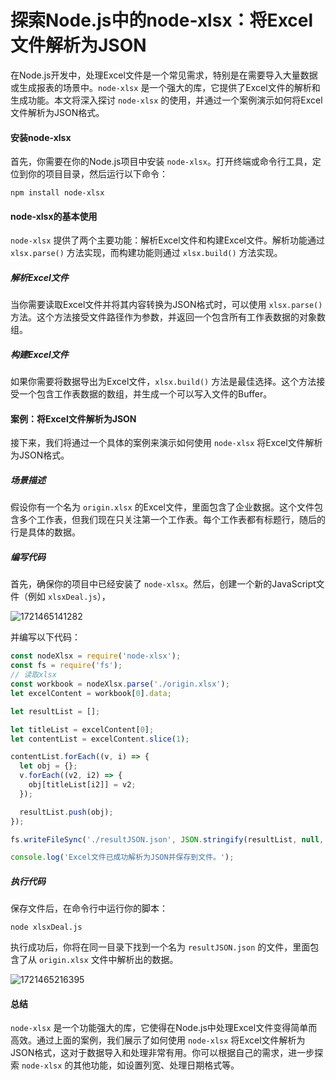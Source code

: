 # 探索Node.js中的node-xlsx：将Excel文件解析为JSON

在Node.js开发中，处理Excel文件是一个常见需求，特别是在需要导入大量数据或生成报表的场景中。`node-xlsx` 是一个强大的库，它提供了Excel文件的解析和生成功能。本文将深入探讨 `node-xlsx` 的使用，并通过一个案例演示如何将Excel文件解析为JSON格式。

#### **安装node-xlsx**

首先，你需要在你的Node.js项目中安装 `node-xlsx`。打开终端或命令行工具，定位到你的项目目录，然后运行以下命令：

```
npm install node-xlsx
```

#### **node-xlsx的基本使用**

`node-xlsx` 提供了两个主要功能：解析Excel文件和构建Excel文件。解析功能通过 `xlsx.parse()` 方法实现，而构建功能则通过 `xlsx.build()` 方法实现。

##### **解析Excel文件**

当你需要读取Excel文件并将其内容转换为JSON格式时，可以使用 `xlsx.parse()` 方法。这个方法接受文件路径作为参数，并返回一个包含所有工作表数据的对象数组。

##### **构建Excel文件**

如果你需要将数据导出为Excel文件，`xlsx.build()` 方法是最佳选择。这个方法接受一个包含工作表数据的数组，并生成一个可以写入文件的Buffer。

#### **案例：将Excel文件解析为JSON**

接下来，我们将通过一个具体的案例来演示如何使用 `node-xlsx` 将Excel文件解析为JSON格式。

##### **场景描述**

假设你有一个名为 `origin.xlsx` 的Excel文件，里面包含了企业数据。这个文件包含多个工作表，但我们现在只关注第一个工作表。每个工作表都有标题行，随后的行是具体的数据。

##### **编写代码**

首先，确保你的项目中已经安装了 `node-xlsx`。然后，创建一个新的JavaScript文件（例如 `xlsxDeal.js`），

![1721465141282](C:\Users\Administrator\AppData\Roaming\Typora\typora-user-images\1721465141282.png)

并编写以下代码：

```js
const nodeXlsx = require('node-xlsx');
const fs = require('fs');
// 读取xlsx
const workbook = nodeXlsx.parse('./origin.xlsx');
let excelContent = workbook[0].data;

let resultList = [];

let titleList = excelContent[0];
let contentList = excelContent.slice(1);

contentList.forEach((v, i) => {
  let obj = {};
  v.forEach((v2, i2) => {
    obj[titleList[i2]] = v2;
  });

  resultList.push(obj);
});

fs.writeFileSync('./resultJSON.json', JSON.stringify(resultList, null, 2), 'utf-8');

console.log('Excel文件已成功解析为JSON并保存到文件。');
```

##### **执行代码**

保存文件后，在命令行中运行你的脚本：

```
node xlsxDeal.js
```

执行成功后，你将在同一目录下找到一个名为 `resultJSON.json` 的文件，里面包含了从 `origin.xlsx` 文件中解析出的数据。

![1721465216395](C:\Users\Administrator\AppData\Roaming\Typora\typora-user-images\1721465216395.png)

#### **总结**

`node-xlsx` 是一个功能强大的库，它使得在Node.js中处理Excel文件变得简单而高效。通过上面的案例，我们展示了如何使用 `node-xlsx` 将Excel文件解析为JSON格式，这对于数据导入和处理非常有用。你可以根据自己的需求，进一步探索 `node-xlsx` 的其他功能，如设置列宽、处理日期格式等。


